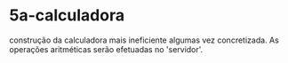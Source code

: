 # 5a-calculadora
construção da calculadora mais ineficiente algumas vez concretizada. As operações aritméticas serão efetuadas no 'servidor'.
